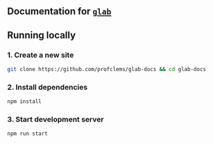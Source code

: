 ## Documentation for [`glab`](https://github.com/profclems/glab)

## Running locally

### 1. Create a new site

```bash
git clone https://github.com/profclems/glab-docs && cd glab-docs
```

### 2. Install dependencies

```bash
npm install
```

### 3. Start development server

```bash
npm run start
```